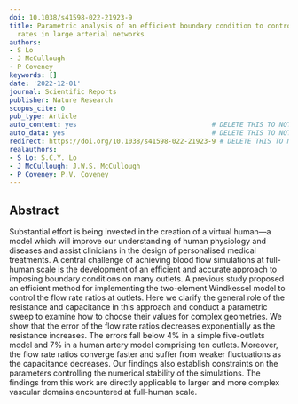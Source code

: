 ```yaml
---
doi: 10.1038/s41598-022-21923-9
title: Parametric analysis of an efficient boundary condition to control outlet flow
  rates in large arterial networks
authors:
- S Lo
- J McCullough
- P Coveney
keywords: []
date: '2022-12-01'
journal: Scientific Reports
publisher: Nature Research
scopus_cite: 0
pub_type: Article
auto_content: yes                                  # DELETE THIS TO NOT AUTO GENERATE CONTENT
auto_data: yes                                     # DELETE THIS TO NOT AUTO GENERATE METADATA
redirect: https://doi.org/10.1038/s41598-022-21923-9 # DELETE THIS TO NOT REDIRECT
realauthors:
- S Lo: S.C.Y. Lo
- J McCullough: J.W.S. McCullough
- P Coveney: P.V. Coveney
---
```



## Abstract
Substantial effort is being invested in the creation of a virtual human—a model which will improve our understanding of human physiology and diseases and assist clinicians in the design of personalised medical treatments. A central challenge of achieving blood flow simulations at full-human scale is the development of an efficient and accurate approach to imposing boundary conditions on many outlets. A previous study proposed an efficient method for implementing the two-element Windkessel model to control the flow rate ratios at outlets. Here we clarify the general role of the resistance and capacitance in this approach and conduct a parametric sweep to examine how to choose their values for complex geometries. We show that the error of the flow rate ratios decreases exponentially as the resistance increases. The errors fall below 4% in a simple five-outlets model and 7% in a human artery model comprising ten outlets. Moreover, the flow rate ratios converge faster and suffer from weaker fluctuations as the capacitance decreases. Our findings also establish constraints on the parameters controlling the numerical stability of the simulations. The findings from this work are directly applicable to larger and more complex vascular domains encountered at full-human scale.
